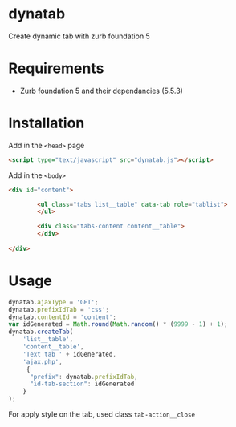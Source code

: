 # dynatab
Create dynamic tab with zurb foundation 5

# Requirements
- Zurb foundation 5 and their dependancies (5.5.3)
 
# Installation
Add in the `<head>` page

```html 
<script type="text/javascript" src="dynatab.js"></script>
```

Add in the `<body>`

```html
<div id="content">

        <ul class="tabs list__table" data-tab role="tablist">
        </ul>

        <div class="tabs-content content__table">         
        </div>
        
</div>
```

# Usage

```javascript
dynatab.ajaxType = 'GET';
dynatab.prefixIdTab = 'css';
dynatab.contentId = 'content';  
var idGenerated = Math.round(Math.random() * (9999 - 1) + 1);
dynatab.createTab(
    'list__table',
    'content__table',
    'Text tab ' + idGenerated,
    'ajax.php', 
     { 
      "prefix": dynatab.prefixIdTab,     
      "id-tab-section": idGenerated
    }
);
  ```
  
  For apply style on the tab, used class `tab-action__close`
